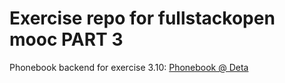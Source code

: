 # Exercise repo for fullstackopen mooc PART 3

Phonebook backend for exercise 3.10: [Phonebook @ Deta](https://contacts_be-1-r7931897.deta.app)

